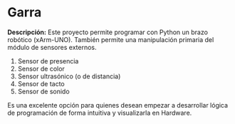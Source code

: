 # Garra

**Descripción:**
Este proyecto permite programar con Python un brazo robótico (xArm-UNO).
También permite una manipulación primaria del módulo de sensores externos.

  1. Sensor de presencia
  2. Sensor de color
  3. Sensor ultrasónico (o de distancia)
  4. Sensor de tacto
  5. Sensor de sonido 
     
Es una excelente opción para quienes desean empezar a desarrollar lógica de programación de forma intuitiva y visualizarla en Hardware.


